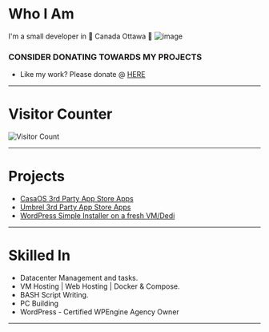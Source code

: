 # Who I Am
I'm a small developer in 🍁 Canada Ottawa 🍁 
![image](https://github.com/cloudrack-ca/cloudrack-ca/assets/145787423/27a30384-1878-4d79-b6e2-78a963629f9e)

### CONSIDER DONATING TOWARDS MY PROJECTS
 - Like my work? Please donate @ [HERE](https://donatebot.io/checkout/1154471425663574039?buyer=142025929454125056)
---
# Visitor Counter 
![Visitor Count](https://profile-counter.glitch.me/cloudrack-ca/count.svg)

---

# Projects
<!-- - [Cloudrack-ai](https://ai.cloudrack.ca) -->
- [CasaOS 3rd Party App Store Apps](https://cloudrack.ca)
- [Umbrel 3rd Party App Store Apps](https://github.com/cloudrack-ca/cloudrack-umbrel-apps)
- [WordPress Simple Installer on a fresh VM/Dedi](https://wp.sh.cloudrack.ca/)
---

# Skilled In
- Datacenter Management and tasks.
- VM Hosting | Web Hosting | Docker & Compose.
- BASH Script Writing.
- PC Building
- WordPress - Certified WPEngine Agency Owner

---
